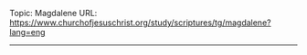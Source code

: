 Topic: Magdalene
URL: https://www.churchofjesuschrist.org/study/scriptures/tg/magdalene?lang=eng

---

